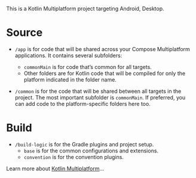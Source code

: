 This is a Kotlin Multiplatform project targeting Android, Desktop.

# Source

* `/app` is for code that will be shared across your Compose Multiplatform applications.
  It contains several subfolders:
    - `commonMain` is for code that’s common for all targets.
    - Other folders are for Kotlin code that will be compiled for only the platform indicated in the
      folder name.

* `/common` is for the code that will be shared between all targets in the project.
  The most important subfolder is `commonMain`. If preferred, you can add code to the
  platform-specific folders here too.

# Build

* `/build-logic` is for the Gradle plugins and project setup.
    - `base` is for the common configurations and extensions.
    - `convention` is for the convention plugins.

Learn more
about [Kotlin Multiplatform](https://www.jetbrains.com/help/kotlin-multiplatform-dev/get-started.html)…
